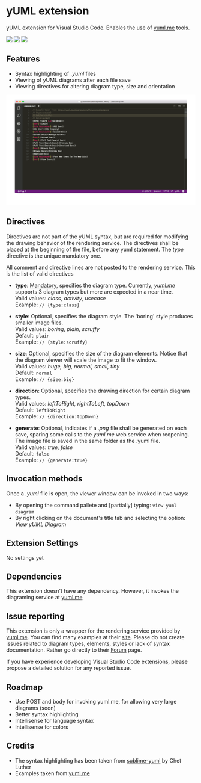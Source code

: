 # yUML extension
yUML extension for Visual Studio Code. Enables the use of [yuml.me](http://yuml.me/) tools.

[![](https://vsmarketplacebadge.apphb.com/version/JaimeOlivares.yuml.svg)](https://marketplace.visualstudio.com/items?itemName=JaimeOlivares.yuml)
[![](https://vsmarketplacebadge.apphb.com/installs/JaimeOlivares.yuml.svg)](https://marketplace.visualstudio.com/items?itemName=JaimeOlivares.yuml)
[![](https://vsmarketplacebadge.apphb.com/rating/JaimeOlivares.yuml.svg)](https://marketplace.visualstudio.com/items?itemName=JaimeOlivares.yuml)

## Features
* Syntax highlighting of *.yuml* files
* Viewing of yUML diagrams after each file save
* Viewing directives for altering diagram type, size and orientation

![yUML extension screenshots](images/vscode-yuml.gif)

## Directives
Directives are not part of the yUML syntax, but are required for modifying the drawing behavior of the rendering service.
The directives shall be placed at the beginning of the file, before any yuml statement.
The *type* directive is the unique mandatory one.

All comment and directive lines are not posted to the rendering service. This is the list of valid directives

+ **type**: <u>Mandatory</u>, specifies the diagram type. Currently, *yuml.me* supports 3 diagram types but more are expected in a near time.  
  Valid values: *class, activity, usecase*  
  Example: `// {type:class}`

+ **style**: Optional, specifies the diagram style. The 'boring' style produces smaller image files.  
  Valid values: *boring, plain, scruffy*  
  Default: `plain`  
  Example: `// {style:scruffy}`

+ **size**: Optional, specifies the size of the diagram elements. Notice that the diagram viewer will scale the image to fit the window.  
  Valid values: *huge, big, normal, small, tiny*  
  Default: `normal`  
  Example: `// {size:big}` 

+ **direction**: Optional, specifies the drawing direction for certain diagram types.  
  Valid values: *leftToRight, rightToLeft, topDown*  
  Default: `leftToRight`  
  Example: `// {direction:topDown}`

+ **generate**: Optional, indicates if a *.png* file shall be generated on each save, sparing some calls to the *yuml.me* web service when reopening. The image file is saved in the same folder as the .yuml file.  
  Valid values: *true, false*  
  Default: `false`  
  Example: `// {generate:true}`

## Invocation methods
Once a *.yuml* file is open, the viewer window can be invoked in two ways:
* By opening the command pallete and [partially] typing: `view yuml diagram`
* By right clicking on the document's title tab and selecting the option: *View yUML Diagram*

## Extension Settings
No settings yet

## Dependencies
This extension doesn't have any dependency. However, it invokes the diagraming service at [yuml.me](http://yuml.me/)

## Issue reporting
This extension is only a wrapper for the rendering service provided by [yuml.me](http://yuml.me/).
You can find many examples at their [site](http://yuml.me/diagram/scruffy/class/samples). Please do not create issues related to diagram types, elements, styles or lack of syntax documentation. 
Rather go directly to their [Forum](https://groups.google.com/forum/#!forum/yuml) page.

If you have experience developing Visual Studio Code extensions, please propose a detailed solution for any reported issue.

## Roadmap
* Use POST and body for invoking yuml.me, for allowing very large diagrams (soon)
* Better syntax highlighting
* Intellisense for language syntax
* Intellisense for colors

## Credits
* The syntax highlighting has been taken from [sublime-yuml](https://github.com/cluther/sublime-yuml) by Chet Luther
* Examples taken from [yuml.me](http://yuml.me/diagram/scruffy/class/samples)
